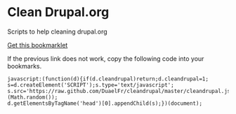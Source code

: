 Clean Drupal.org
===========

Scripts to help cleaning drupal.org

<a href="javascript:(function(d){if(d.cleandrupal)return;d.cleandrupal=1;s=d.createElement('SCRIPT');s.type='text/javascript';s.src='https://raw.github.com/DuaelFr/cleandrupal/master/cleandrupal.js?'+(Math.random());d.getElementsByTagName('head')[0].appendChild(s);})(document);">Get this bookmarklet</a>

If the previous link does not work, copy the following code into your bookmarks.
<pre><code>javascript:(function(d){if(d.cleandrupal)return;d.cleandrupal=1;
s=d.createElement('SCRIPT');s.type='text/javascript';
s.src='https://raw.github.com/DuaelFr/cleandrupal/master/cleandrupal.js?'+(Math.random());
d.getElementsByTagName('head')[0].appendChild(s);})(document);
</code></pre>
